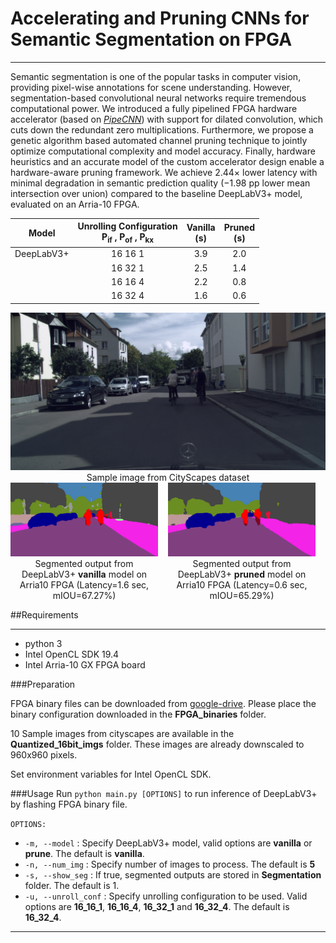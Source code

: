 # Accelerating and Pruning CNNs for Semantic Segmentation on FPGA

---

[//]: # (###This repo is a demo of DAC 2022 paper: )

Semantic segmentation is one of the popular tasks in computer vision, providing pixel-wise annotations for scene understanding.
However, segmentation-based convolutional neural networks require tremendous computational power. 
We introduced a fully pipelined FPGA hardware accelerator (based on <cite>[PipeCNN][1]</cite>) with support for dilated convolution, which cuts down the redundant zero multiplications. 
Furthermore, we propose a genetic algorithm based automated channel pruning technique to jointly optimize computational complexity and model accuracy. 
Finally, hardware heuristics and an accurate model of the custom accelerator design enable a hardware-aware pruning framework. 
We achieve 2.44× lower latency with minimal degradation in semantic prediction quality (−1.98 pp lower mean intersection over union) compared to the
baseline DeepLabV3+ model, evaluated on an Arria-10 FPGA. 




<div style="text-align: center;">

| Model      | Unrolling Configuration<br/> P<sub>if</sub> , P<sub>of</sub> , P<sub>kx</sub> | Vanilla<br/>(s) | Pruned<br/>(s) |
|------------|-------------------------------------------------------------------------------|-----------------|----------------|
| DeepLabV3+ | 16 16 1                                                                       | 3.9             | 2.0            |
|            | 16 32 1                                                                       | 2.5             | 1.4            |
|            | 16 16 4                                                                       | 2.2             | 0.8            |
|            | 16 32 4                                                                       | 1.6             | 0.6            |
</div>

<div style="text-align: center;">
    <img src="img/new_input_raw.png" alt="raw">
    <figcaption>Sample image from CityScapes dataset</figcaption>
</div>




<div style="text-align: center;">

<div style = "display: flex; justify-content: center;">
  <div style="text-align: center;">
    <img style = "display: inline-block" src = "img/new_seg_vanilla.png" alt="vanilla">
     <figcaption>Segmented output from DeepLabV3+ <b>vanilla</b> model on Arria10 FPGA (Latency=1.6 sec, mIOU=67.27%)</figcaption>
</div>
<div style="text-align: center;margin: 0 1rem;">
    <img style = "display: inline-block" src = "img/new_seg_prune.png" alt="prune">
     <figcaption>Segmented output from DeepLabV3+ <b>pruned</b> model on Arria10 FPGA (Latency=0.6 sec, mIOU=65.29%)</figcaption>
</div>

</div>
</div>



##Requirements

---
 - python 3
 - Intel OpenCL SDK 19.4
 - Intel Arria-10 GX FPGA board

###Preparation

FPGA binary files can be downloaded from [google-drive](https://drive.google.com/drive/folders/10hMgnNJ86kHN9XwR_Kgh511m3JhoE9xo?usp=sharing).
Please place the binary configuration downloaded in the <b>FPGA_binaries</b> folder.

10 Sample images from cityscapes are available in the <b>Quantized_16bit_imgs</b> folder. These images are already downscaled to 960x960 pixels.

Set environment variables for Intel OpenCL SDK.

###Usage
Run `python main.py [OPTIONS]` to run inference of DeepLabV3+ by flashing FPGA binary file.

 `OPTIONS:`

 - `-m, --model` : Specify DeepLabV3+ model, valid options are <b>vanilla</b> or <b>prune</b>. The default is <b>vanilla</b>.
 - `-n, --num_img` : Specify number of images to process. The default is <b>5</b>
 - `-s, --show_seg` : If true, segmented outputs are stored in <b>Segmentation</b> folder. The default is 1.
 - `-u, --unroll_conf` : Specify unrolling configuration to be used. Valid options are <b>16_16_1</b>, <b>16_16_4</b>, <b>16_32_1</b> and <b>16_32_4</b>. The default is <b>16_32_4</b>.

[//]: # (##Citation)
---




[1]: https://arxiv.org/abs/1611.02450
